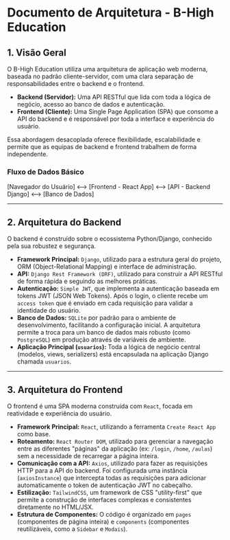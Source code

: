 # Documento de Arquitetura - B-High Education

## 1. Visão Geral

O B-High Education utiliza uma arquitetura de aplicação web moderna, baseada no padrão cliente-servidor, com uma clara separação de responsabilidades entre o backend e o frontend.

* **Backend (Servidor):** Uma API RESTful que lida com toda a lógica de negócio, acesso ao banco de dados e autenticação.
* **Frontend (Cliente):** Uma Single Page Application (SPA) que consome a API do backend e é responsável por toda a interface e experiência do usuário.

Essa abordagem desacoplada oferece flexibilidade, escalabilidade e permite que as equipas de backend e frontend trabalhem de forma independente.

### Fluxo de Dados Básico
[Navegador do Usuário] <--> [Frontend - React App] <--> [API - Backend Django] <--> [Banco de Dados]


---

## 2. Arquitetura do Backend

O backend é construído sobre o ecossistema Python/Django, conhecido pela sua robustez e segurança.

* **Framework Principal:** `Django`, utilizado para a estrutura geral do projeto, ORM (Object-Relational Mapping) e interface de administração.
* **API:** `Django Rest Framework (DRF)`, utilizado para construir a API RESTful de forma rápida e seguindo as melhores práticas.
* **Autenticação:** `Simple JWT`, que implementa a autenticação baseada em tokens JWT (JSON Web Tokens). Após o login, o cliente recebe um `access token` que é enviado em cada requisição para validar a identidade do usuário.
* **Banco de Dados:** `SQLite` por padrão para o ambiente de desenvolvimento, facilitando a configuração inicial. A arquitetura permite a troca para um banco de dados mais robusto (como `PostgreSQL`) em produção através de variáveis de ambiente.
* **Aplicação Principal (`usuarios`):** Toda a lógica de negócio central (modelos, views, serializers) está encapsulada na aplicação Django chamada `usuarios`.

---

## 3. Arquitetura do Frontend

O frontend é uma SPA moderna construída com `React`, focada em reatividade e experiência do usuário.

* **Framework Principal:** `React`, utilizando a ferramenta `Create React App` como base.
* **Roteamento:** `React Router DOM`, utilizado para gerenciar a navegação entre as diferentes "páginas" da aplicação (ex: `/login`, `/home`, `/aulas`) sem a necessidade de recarregar a página inteira.
* **Comunicação com a API:** `Axios`, utilizado para fazer as requisições HTTP para a API do backend. Foi configurada uma instância (`axiosInstance`) que intercepta todas as requisições para adicionar automaticamente o token de autenticação JWT no cabeçalho.
* **Estilização:** `TailwindCSS`, um framework de CSS "utility-first" que permite a construção de interfaces complexas e consistentes diretamente no HTML/JSX.
* **Estrutura de Componentes:** O código é organizado em `pages` (componentes de página inteira) e `components` (componentes reutilizáveis, como a `Sidebar` e `Modais`).
